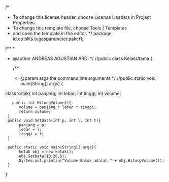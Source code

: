 /*
 * To change this license header, choose License Headers in Project Properties.
 * To change this template file, choose Tools | Templates
 * and open the template in the editor.
 */
package id.co.blits.tugasparameter.paket1;

/**
 *
 * @author ANDREAS AGUSTIAN ARDI
 */
//public class KelasUtama {

    /**
     * @param args the command line arguments
     */
    //public static void main(String[] args) {
     
class  kotak{
     int panjang;
     int lebar;
     int tinggi;
     int volume;
     
       public int HitungVolume(){
          volume = panjang * lebar * tinggi; 
          return volume;
     }
     public void SetData(int p, int l, int t){
          panjang = p;
          lebar = l;
          tinggi = t;
     }
 
     public static void main(String[] args){
          kotak obj = new kotak();
          obj.SetData(10,20,5);
          System.out.println("Volume Balok adalah " + obj.HitungVolume());
     }
}
   
    


